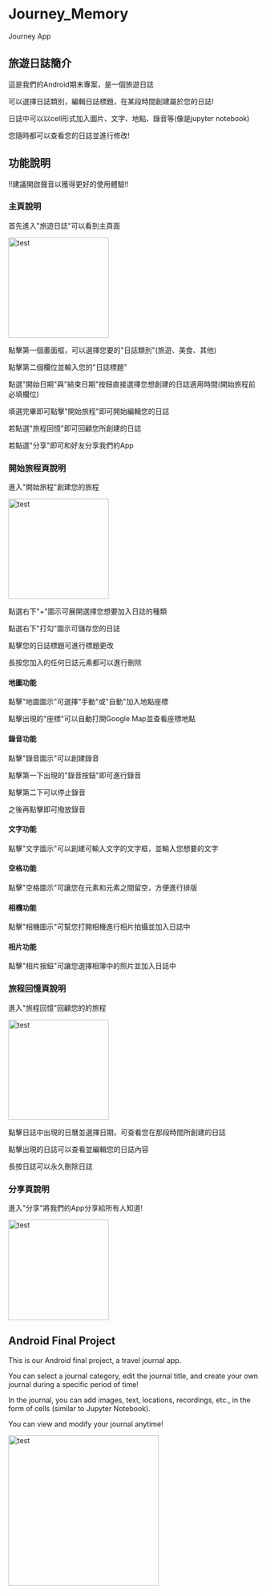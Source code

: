 # Journey_Memory
Journey App

## 旅遊日誌簡介
這是我們的Android期末專案，是一個旅遊日誌

可以選擇日誌類別，編輯日誌標題，在某段時間創建屬於您的日誌!

日誌中可以以cell形式加入圖片、文字、地點、錄音等(像是jupyter notebook)

您隨時都可以查看您的日誌並進行修改!

## 功能說明

!!建議開啟聲音以獲得更好的使用體驗!!


### 主頁說明
首先進入"旅遊日誌"可以看到主頁面


<img src="https://github.com/Jayyyu1w/Journey_Memory/blob/main/src/main_page.png?raw=true" alt="test" width="200">


點擊第一個畫面框，可以選擇您要的"日誌類別"(旅遊、美食、其他)

點擊第二個欄位並輸入您的"日誌標題"

點選"開始日期"與"結束日期"按鈕直接選擇您想創建的日誌適用時間(開始旅程前必填欄位)

填選完畢即可點擊"開始旅程"即可開始編輯您的日誌

若點選"旅程回憶"即可回顧您所創建的日誌

若點選"分享"即可和好友分享我們的App

### 開始旅程頁說明
進入"開始旅程"創建您的旅程


<img src="https://github.com/Jayyyu1w/Journey_Memory/blob/main/src/edit_page.png?raw=true" alt="test" width="200">


點選右下"+"圖示可展開選擇您想要加入日誌的種類

點選右下"打勾"圖示可儲存您的日誌

點擊您的日誌標題可進行標題更改

長按您加入的任何日誌元素都可以進行刪除

#### 地圖功能
點擊"地圖圖示"可選擇"手動"或"自動"加入地點座標

點擊出現的"座標"可以自動打開Google Map並查看座標地點

#### 錄音功能
點擊"錄音圖示"可以創建錄音

點擊第一下出現的"錄音按鈕"即可進行錄音

點擊第二下可以停止錄音

之後再點擊即可撥放錄音

#### 文字功能
點擊"文字圖示"可以創建可輸入文字的文字框，並輸入您想要的文字

#### 空格功能
點擊"空格圖示"可讓您在元素和元素之間留空，方便進行排版

#### 相機功能
點擊"相機圖示"可幫您打開相機進行相片拍攝並加入日誌中

#### 相片功能
點擊"相片按鈕"可讓您選擇相簿中的照片並加入日誌中

### 旅程回憶頁說明
進入"旅程回憶"回顧您的的旅程


<img src="https://github.com/Jayyyu1w/Journey_Memory/blob/main/src/memory_page.png?raw=true" alt="test" width="200">


點擊日誌中出現的日曆並選擇日期，可查看您在那段時間所創建的日誌

點擊出現的日誌可以查看並編輯您的日誌內容

長按日誌可以永久刪除日誌

### 分享頁說明
進入"分享"將我們的App分享給所有人知道!


<img src="https://github.com/Jayyyu1w/Journey_Memory/blob/main/src/share_page.png?raw=true" alt="test" width="200">


## Android Final Project
This is our Android final project, a travel journal app.

You can select a journal category, edit the journal title, and create your own journal during a specific period of time!

In the journal, you can add images, text, locations, recordings, etc., in the form of cells (similar to Jupyter Notebook).

You can view and modify your journal anytime!

<img src="https://github.com/Jayyyu1w/Journey_Memory/blob/main/src/test.png?raw=true" alt="test" width="300">